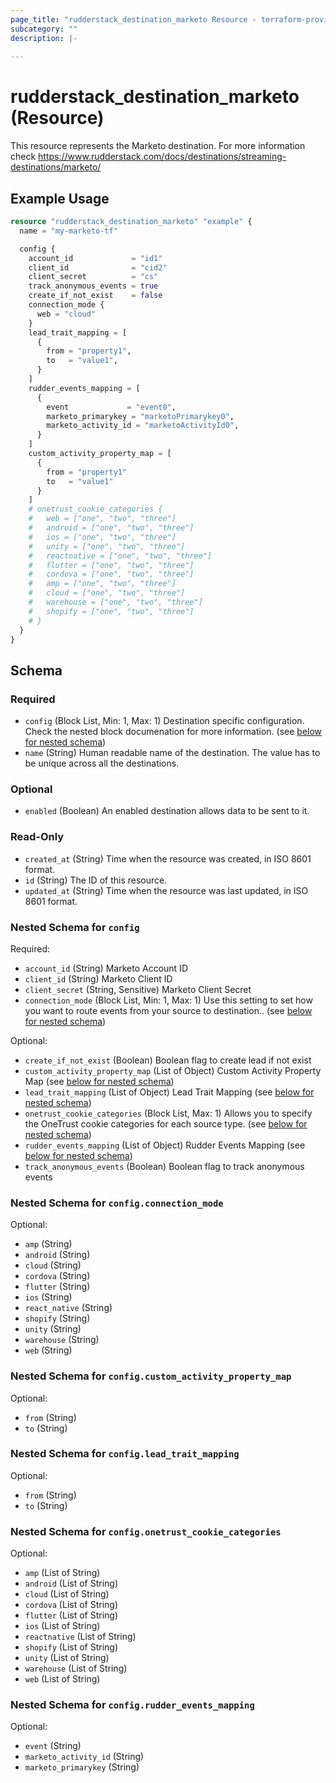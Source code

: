 ```yaml
---
page_title: "rudderstack_destination_marketo Resource - terraform-provider-rudderstack"
subcategory: ""
description: |-
  
---
```


# rudderstack_destination_marketo (Resource)

This resource represents the Marketo destination. For more information check 
https://www.rudderstack.com/docs/destinations/streaming-destinations/marketo/

## Example Usage

```terraform
resource "rudderstack_destination_marketo" "example" {
  name = "my-marketo-tf"

  config {
    account_id             = "id1"
    client_id              = "cid2"
    client_secret          = "cs"
    track_anonymous_events = true
    create_if_not_exist    = false
    connection_mode {
      web = "cloud"
    }
    lead_trait_mapping = [
      {
        from = "property1",
        to   = "value1",
      }
    ]
    rudder_events_mapping = [
      {
        event             = "event0",
        marketo_primarykey = "marketoPrimarykey0",
        marketo_activity_id = "marketoActivityId0",
      }
    ]
    custom_activity_property_map = [
      {
        from = "property1"
        to   = "value1"
      }
    ]
    # onetrust_cookie_categories {
    #   web = ["one", "two", "three"]
    #   android = ["one", "two", "three"]
    #   ios = ["one", "two", "three"]
    #   unity = ["one", "two", "three"]
    #   reactnative = ["one", "two", "three"]
    #   flutter = ["one", "two", "three"]
    #   cordova = ["one", "two", "three"]
    #   amp = ["one", "two", "three"]
    #   cloud = ["one", "two", "three"]
    #   warehouse = ["one", "two", "three"]
    #   shopify = ["one", "two", "three"]
    # }
  }
}
```

<!-- schema generated by tfplugindocs -->
## Schema

### Required

- `config` (Block List, Min: 1, Max: 1) Destination specific configuration. Check the nested block documenation for more information. (see [below for nested schema](#nestedblock--config))
- `name` (String) Human readable name of the destination. The value has to be unique across all the destinations.

### Optional

- `enabled` (Boolean) An enabled destination allows data to be sent to it.

### Read-Only

- `created_at` (String) Time when the resource was created, in ISO 8601 format.
- `id` (String) The ID of this resource.
- `updated_at` (String) Time when the resource was last updated, in ISO 8601 format.

<a id="nestedblock--config"></a>
### Nested Schema for `config`

Required:

- `account_id` (String) Marketo Account ID
- `client_id` (String) Marketo Client ID
- `client_secret` (String, Sensitive) Marketo Client Secret
- `connection_mode` (Block List, Min: 1, Max: 1) Use this setting to set how you want to route events from your source to destination.. (see [below for nested schema](#nestedblock--config--connection_mode))

Optional:

- `create_if_not_exist` (Boolean) Boolean flag to create lead if not exist
- `custom_activity_property_map` (List of Object) Custom Activity Property Map (see [below for nested schema](#nestedatt--config--custom_activity_property_map))
- `lead_trait_mapping` (List of Object) Lead Trait Mapping (see [below for nested schema](#nestedatt--config--lead_trait_mapping))
- `onetrust_cookie_categories` (Block List, Max: 1) Allows you to specify the OneTrust cookie categories for each source type. (see [below for nested schema](#nestedblock--config--onetrust_cookie_categories))
- `rudder_events_mapping` (List of Object) Rudder Events Mapping (see [below for nested schema](#nestedatt--config--rudder_events_mapping))
- `track_anonymous_events` (Boolean) Boolean flag to track anonymous events

<a id="nestedblock--config--connection_mode"></a>
### Nested Schema for `config.connection_mode`

Optional:

- `amp` (String)
- `android` (String)
- `cloud` (String)
- `cordova` (String)
- `flutter` (String)
- `ios` (String)
- `react_native` (String)
- `shopify` (String)
- `unity` (String)
- `warehouse` (String)
- `web` (String)


<a id="nestedatt--config--custom_activity_property_map"></a>
### Nested Schema for `config.custom_activity_property_map`

Optional:

- `from` (String)
- `to` (String)


<a id="nestedatt--config--lead_trait_mapping"></a>
### Nested Schema for `config.lead_trait_mapping`

Optional:

- `from` (String)
- `to` (String)


<a id="nestedblock--config--onetrust_cookie_categories"></a>
### Nested Schema for `config.onetrust_cookie_categories`

Optional:

- `amp` (List of String)
- `android` (List of String)
- `cloud` (List of String)
- `cordova` (List of String)
- `flutter` (List of String)
- `ios` (List of String)
- `reactnative` (List of String)
- `shopify` (List of String)
- `unity` (List of String)
- `warehouse` (List of String)
- `web` (List of String)


<a id="nestedatt--config--rudder_events_mapping"></a>
### Nested Schema for `config.rudder_events_mapping`

Optional:

- `event` (String)
- `marketo_activity_id` (String)
- `marketo_primarykey` (String)
